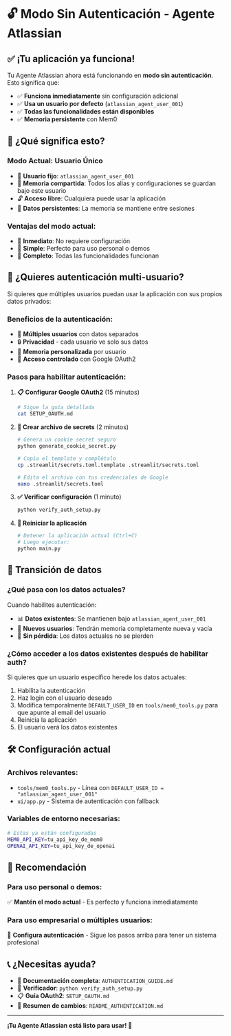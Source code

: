 # 🔓 Modo Sin Autenticación - Agente Atlassian

## ✅ **¡Tu aplicación ya funciona!**

Tu Agente Atlassian ahora está funcionando en **modo sin autenticación**. Esto significa que:

- ✅ **Funciona inmediatamente** sin configuración adicional
- ✅ **Usa un usuario por defecto** (`atlassian_agent_user_001`)
- ✅ **Todas las funcionalidades están disponibles**
- ✅ **Memoria persistente** con Mem0

## 🎯 **¿Qué significa esto?**

### **Modo Actual: Usuario Único**
- 👤 **Usuario fijo**: `atlassian_agent_user_001`
- 🧠 **Memoria compartida**: Todos los alias y configuraciones se guardan bajo este usuario
- 🔓 **Acceso libre**: Cualquiera puede usar la aplicación
- 💾 **Datos persistentes**: La memoria se mantiene entre sesiones

### **Ventajas del modo actual:**
- 🚀 **Inmediato**: No requiere configuración
- 🎯 **Simple**: Perfecto para uso personal o demos
- 🔧 **Completo**: Todas las funcionalidades funcionan

## 🔐 **¿Quieres autenticación multi-usuario?**

Si quieres que múltiples usuarios puedan usar la aplicación con sus propios datos privados:

### **Beneficios de la autenticación:**
- 👥 **Múltiples usuarios** con datos separados
- 🔒 **Privacidad** - cada usuario ve solo sus datos
- 🧠 **Memoria personalizada** por usuario
- 🔐 **Acceso controlado** con Google OAuth2

### **Pasos para habilitar autenticación:**

1. **📋 Configurar Google OAuth2** (15 minutos)
   ```bash
   # Sigue la guía detallada
   cat SETUP_OAUTH.md
   ```

2. **🔑 Crear archivo de secrets** (2 minutos)
   ```bash
   # Genera un cookie secret seguro
   python generate_cookie_secret.py
   
   # Copia el template y complétalo
   cp .streamlit/secrets.toml.template .streamlit/secrets.toml
   
   # Edita el archivo con tus credenciales de Google
   nano .streamlit/secrets.toml
   ```

3. **✅ Verificar configuración** (1 minuto)
   ```bash
   python verify_auth_setup.py
   ```

4. **🚀 Reiniciar la aplicación**
   ```bash
   # Detener la aplicación actual (Ctrl+C)
   # Luego ejecutar:
   python main.py
   ```

## 🔄 **Transición de datos**

### **¿Qué pasa con los datos actuales?**

Cuando habilites autenticación:
- 📊 **Datos existentes**: Se mantienen bajo `atlassian_agent_user_001`
- 👥 **Nuevos usuarios**: Tendrán memoria completamente nueva y vacía
- 🔄 **Sin pérdida**: Los datos actuales no se pierden

### **¿Cómo acceder a los datos existentes después de habilitar auth?**

Si quieres que un usuario específico herede los datos actuales:
1. Habilita la autenticación
2. Haz login con el usuario deseado
3. Modifica temporalmente `DEFAULT_USER_ID` en `tools/mem0_tools.py` para que apunte al email del usuario
4. Reinicia la aplicación
5. El usuario verá los datos existentes

## 🛠️ **Configuración actual**

### **Archivos relevantes:**
- `tools/mem0_tools.py` - Línea con `DEFAULT_USER_ID = "atlassian_agent_user_001"`
- `ui/app.py` - Sistema de autenticación con fallback

### **Variables de entorno necesarias:**
```bash
# Estas ya están configuradas
MEM0_API_KEY=tu_api_key_de_mem0
OPENAI_API_KEY=tu_api_key_de_openai
```

## 🎉 **Recomendación**

### **Para uso personal o demos:**
✅ **Mantén el modo actual** - Es perfecto y funciona inmediatamente

### **Para uso empresarial o múltiples usuarios:**
🔐 **Configura autenticación** - Sigue los pasos arriba para tener un sistema profesional

## 📞 **¿Necesitas ayuda?**

- 📖 **Documentación completa**: `AUTHENTICATION_GUIDE.md`
- 🔧 **Verificador**: `python verify_auth_setup.py`
- 📋 **Guía OAuth2**: `SETUP_OAUTH.md`
- 🎯 **Resumen de cambios**: `README_AUTHENTICATION.md`

---

**¡Tu Agente Atlassian está listo para usar! 🚀** 